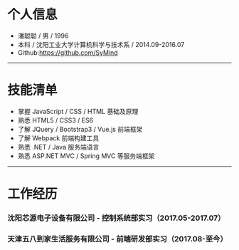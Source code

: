 # 个人信息
* 潘聪聪 / 男 / 1996
* 本科 / 沈阳工业大学计算机科学与技术系 / 2014.09-2016.07
* Github:<https://github.com/SyMind>

---

# 技能清单
* 掌握 JavaScript / CSS / HTML 基础及原理
* 熟悉 HTML5 / CSS3 / ES6
* 了解 JQuery / Bootstrap3 / Vue.js 前端框架
* 了解 Webpack 前端构建工具
* 熟悉 .NET / Java 服务端语言
* 熟悉 ASP.NET MVC / Spring MVC 等服务端框架

---

# 工作经历
### 沈阳芯源电子设备有限公司 - 控制系统部实习（2017.05-2017.07）

### 天津五八到家生活服务有限公司 - 前端研发部实习（2017.08-至今）
